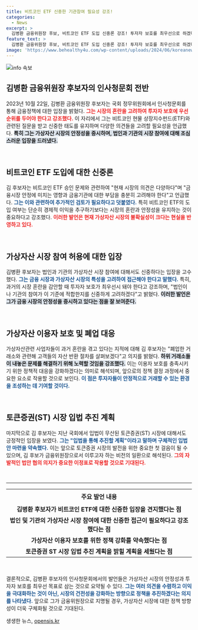 ```yaml
---
title: 비트코인 ETF 신중한 기관참여 필요성 강조!
categories:
  - News
excerpt: >
  김병환 금융위원장 후보, 비트코인 ETF 도입 신중론 강조! 투자자 보호를 최우선으로 하겠다고 밝혀. 가상자산 시장 안정 위한 법인 참여 허용 검토, 혼란방지에 철저한 접근 예고!
feature_text: >
  김병환 금융위원장 후보, 비트코인 ETF 도입 신중론 강조! 투자자 보호를 최우선으로 하겠다고 밝혀. 가상자산 시장 안정 위한 법인 참여 허용 검토, 혼란방지에 철저한 접근 예고!
image: 'https://www.behealthy4u.com/wp-content/uploads/2024/06/koreanews.jpg'
---
```


<p><img src="https://www.behealthy4u.com/wp-content/uploads/2024/06/koreanews.jpg" alt="info 속보" /></p>

<h2 data-ke-size="size26">김병환 금융위원장 후보자의 인사청문회 전반</h2>

<p data-ke-size="size16">2023년 10월 22일, 김병환 금융위원장 후보자는 국회 정무위원회에서 인사청문회를 통해 금융정책에 대한 입장을 밝혔다. <b><span style="color: #ee2323;">그는 시장의 혼란을 고려하여 투자자 보호에 우선순위를 두어야 한다고 강조했다.</span></b> 이 자리에서 그는 비트코인 현물 상장지수펀드(ETF)와 관련된 질문을 받고 신중한 태도를 유지하며 다양한 의견들을 고려할 필요성을 언급했다. <b><span style="background-color: #21538527;">특히 그는 가상자산 시장의 안정성을 중시하며, 법인과 기관의 시장 참여에 대해 조심스러운 입장을 드러냈다.</span></b></p>

<p data-ke-size="size16">&nbsp;</p>

<h2 data-ke-size="size26">비트코인 ETF 도입에 대한 신중론</h2>

<p data-ke-size="size16">김 후보자는 비트코인 ETF 승인 문제와 관련하여 "현재 시장의 의견은 다양하다"며 "금융시장 안정에 미치는 영향과 금융기관에 대한 부담을 충분히 고려해야 한다"고 언급했다. <b><span style="color: #1a5490;">그는 이와 관련하여 추가적인 검토가 필요하다고 덧붙였다.</span></b> 특히 비트코인 ETF의 도입 여부는 단순히 경제적 이익을 추구하기보다는 시장의 혼란과 안정성을 유지하는 것이 중요하다고 강조했다. <b><span style="color: #ee2323;">이러한 발언은 현재 가상자산 시장의 불확실성이 크다는 현실을 반영하고 있다.</span></b></p>

<p data-ke-size="size16">&nbsp;</p>

<h2 data-ke-size="size26">가상자산 시장 참여 허용에 대한 입장</h2>

<p data-ke-size="size16">김병환 후보자는 법인과 기관의 가상자산 시장 참여에 대해서도 신중하다는 입장을 고수했다. <b><span style="color: #1a5490;">그는 금융 시장과 가상자산 시장의 특성을 고려하여 접근해야 한다고 말했다.</span></b> 특히, 과거의 시장 혼란을 감안할 때 투자자 보호가 최우선시 돼야 한다고 강조하며, "법인이나 기관의 참여가 이 기준에 적합한지를 신중하게 고려하겠다"고 밝혔다. <b><span style="background-color: #21538527;">이러한 발언은 그가 금융 시장의 안정성을 중시하고 있다는 점을 잘 보여준다.</span></b></p>

<p data-ke-size="size16">&nbsp;</p>

<h2 data-ke-size="size26">가상자산 이용자 보호 및 폐업 대응</h2>

<p data-ke-size="size16">가상자산관련 사업자들이 과거 혼란을 겪고 있다는 지적에 대해 김 후보자는 "폐업한 거래소와 관련해 고객들의 자산 반환 절차를 살펴보겠다"고 의지를 밝혔다. <b><span style="background-color: #21538527;">하위 거래소들이 내놓은 문제를 해결하기 위해 노력할 것임을 강조했다.</span></b> 이는 이용자 보호를 충족시키기 위한 정책적 대응을 강화하겠다는 의미로 해석되며, 앞으로의 정책 결정 과정에서 중요한 요소로 작용할 것으로 보인다. <b><span style="color: #1a5490;">이 점은 투자자들이 안정적으로 거래할 수 있는 환경을 조성하는 데 기여할 것이다.</span></b></p>

<p data-ke-size="size16">&nbsp;</p>

<h2 data-ke-size="size26">토큰증권(ST) 시장 입법 추진 계획</h2>

<p data-ke-size="size16">마지막으로 김 후보자는 지난 국회에서 입법이 무산된 토큰증권(ST) 시장에 대해서도 긍정적인 입장을 보였다. <b><span style="color: #1a5490;">그는 "입법을 통해 추진할 계획"이라고 말하며 구체적인 입법안 마련을 약속했다.</span></b> 이는 앞으로 토큰증권 시장의 발전을 위한 중요한 첫 걸음이 될 수 있으며, 김 후보가 금융위원장으로서 이루고자 하는 비전의 일환으로 해석된다. <b><span style="color: #ee2323;">그의 자발적인 법안 협의 의지가 중요한 이정표로 작용할 것으로 기대된다.</span></b></p>

<p data-ke-size="size16">&nbsp;</p>

<hr>

<table style="width: 100%; border-collapse: collapse;">
<tr>
<td style="text-align: center; height: 40px;"><b>주요 발언 내용</b></td>
</tr>
<tr>
<td style="text-align: center; height: 17px;"><b>김병환 후보자가 비트코인 ETF에 대한 신중한 입장을 견지했다는 점</b></td>
</tr>
<tr>
<td style="text-align: center; height: 17px;"><b>법인 및 기관의 가상자산 시장 참여에 대한 신중한 접근이 필요하다고 강조했다는 점</b></td>
</tr>
<tr>
<td style="text-align: center; height: 17px;"><b>가상자산 이용자 보호를 위한 정책 강화를 약속했다는 점</b></td>
</tr>
<tr>
<td style="text-align: center; height: 17px;"><b>토큰증권 ST 시장 입법 추진 계획을 밝힐 계획을 세웠다는 점</b></td>
</tr>
</table>

<p data-ke-size="size16">&nbsp;</p>

<p data-ke-size="size16">결론적으로, 김병환 후보자의 인사청문회에서의 발언들은 가상자산 시장의 안정성과 투자자 보호를 최우선 목표로 삼는 것으로 요약될 수 있다. <b><span style="color: #1a5490;">그는 여러 의견을 수렴하고 이익을 극대화하는 것이 아닌, 시장의 건전성을 강화하는 방향으로 정책을 추진하겠다는 의지를 나타냈다.</span></b> 앞으로 그가 금융위원장으로 지명될 경우, 가상자산 시장에 대한 정책 방향성이 더욱 구체화될 것으로 기대된다.</p>
생생한 뉴스, <a href="https://opensis.kr" rel="dofollow">opensis.kr</a>



